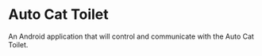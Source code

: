 # Auto Cat Toilet

An Android application that will control and communicate with the Auto Cat Toilet.
